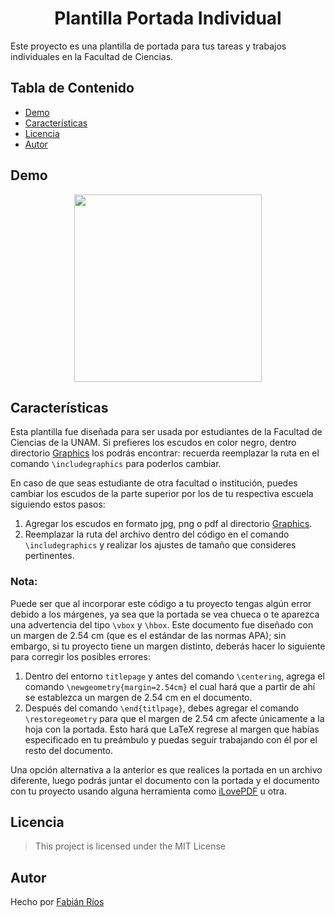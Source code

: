 <h1 align="center"> Plantilla Portada Individual </h1>

Este proyecto es una plantilla de portada para tus tareas y trabajos individuales en la Facultad de Ciencias.

## Tabla de Contenido

- [Demo](#demo)
- [Características](#características)
- [Licencia](#licencia)
- [Autor](#autor)

## Demo

<div align="center">

<img src="https://i.imgur.com/brH659v.jpg" width="300">

</div>

## Características

Esta plantilla fue diseñada para ser usada por estudiantes de la Facultad de Ciencias de la UNAM. Si prefieres los escudos en color negro, dentro directorio [Graphics](../Graphics) los podrás encontrar: recuerda reemplazar la ruta en el comando `\includegraphics` para poderlos cambiar.

En caso de que seas estudiante de otra facultad o institución, puedes cambiar los escudos de la parte superior por los de tu respectiva escuela siguiendo estos pasos:

1. Agregar los escudos en formato jpg, png o pdf al directorio [Graphics](../Graphics).
2. Reemplazar la ruta del archivo dentro del código en el comando `\includegraphics` y realizar los ajustes de tamaño que consideres pertinentes.

### Nota:

Puede ser que al incorporar este código a tu proyecto tengas algún error debido a los márgenes, ya sea que la portada se vea chueca o te aparezca una advertencia del tipo `\vbox` y `\hbox`. Este documento fue diseñado con un margen de 2.54 cm (que es el estándar de las normas APA); sin embargo, si tu proyecto tiene un margen distinto, deberás hacer lo siguiente para corregir los posibles errores:

1. Dentro del entorno `titlepage` y antes del comando `\centering`, agrega el comando `\newgeometry{margin=2.54cm}` el cual hará que a partir de ahí se establezca un margen de 2.54 cm en el documento.
2. Después del comando `\end{titlpage}`, debes agregar el comando `\restoregeometry` para que el margen de 2.54 cm afecte únicamente a la hoja con la portada. Esto hará que LaTeX regrese al margen que habías especificado en tu preámbulo y puedas seguir trabajando con él por el resto del documento.

Una opción alternativa a la anterior es que realices la portada en un archivo diferente, luego podrás juntar el documento con la portada y el documento con tu proyecto usando alguna herramienta como [iLovePDF](https://www.ilovepdf.com/es) u otra.

## Licencia

> This project is licensed under the MIT License

## Autor

Hecho por [Fabián Ríos](https://www.linkedin.com/in/soyfabianrg/)